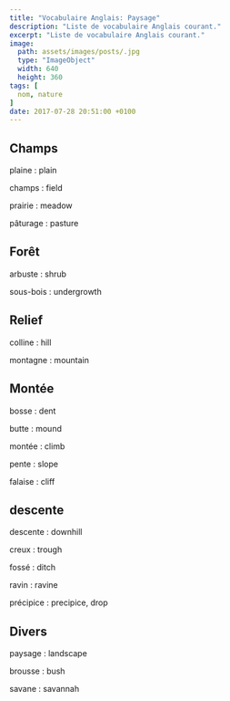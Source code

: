 ```yaml
---
title: "Vocabulaire Anglais: Paysage"
description: "Liste de vocabulaire Anglais courant."
excerpt: "Liste de vocabulaire Anglais courant."
image:
  path: assets/images/posts/.jpg
  type: "ImageObject"
  width: 640
  height: 360
tags: [
  nom, nature
]
date: 2017-07-28 20:51:00 +0100
---
```


## Champs

plaine
: plain

champs
: field

prairie
: meadow

pâturage
: pasture


## Forêt

arbuste
: shrub

sous-bois
: undergrowth


## Relief

colline
: hill

montagne
: mountain


## Montée

bosse
: dent

butte
: mound

montée
: climb

pente
: slope

falaise
: cliff


## descente

descente
: downhill

creux
: trough

fossé
: ditch

ravin
: ravine

précipice
: precipice, drop


## Divers

paysage
: landscape

brousse
: bush

savane
: savannah
